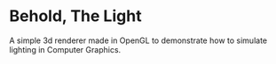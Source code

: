 # Behold, The Light
 A simple 3d renderer made in OpenGL to demonstrate how to simulate lighting in Computer Graphics.
